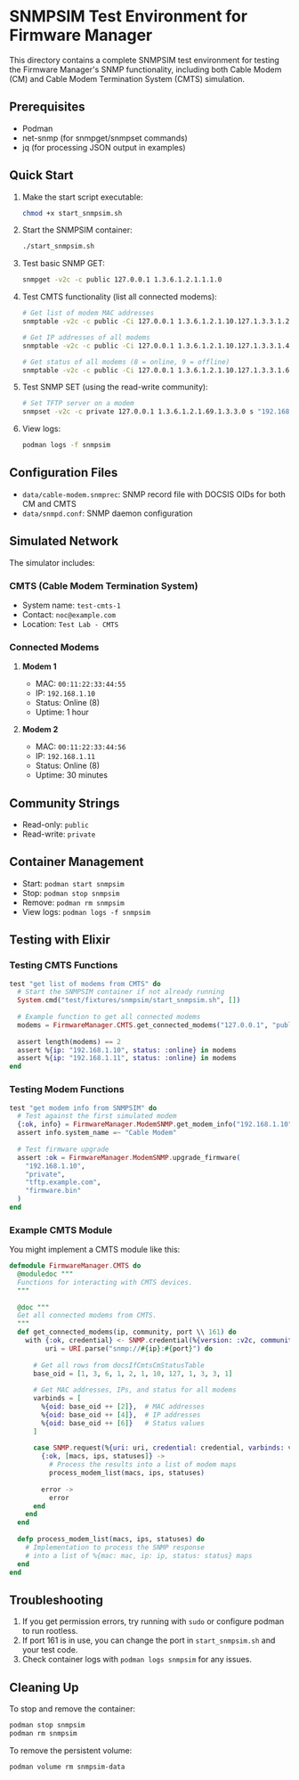 # SNMPSIM Test Environment for Firmware Manager

This directory contains a complete SNMPSIM test environment for testing the Firmware Manager's SNMP functionality, including both Cable Modem (CM) and Cable Modem Termination System (CMTS) simulation.

## Prerequisites

- Podman
- net-snmp (for snmpget/snmpset commands)
- jq (for processing JSON output in examples)

## Quick Start

1. Make the start script executable:
   ```bash
   chmod +x start_snmpsim.sh
   ```

2. Start the SNMPSIM container:
   ```bash
   ./start_snmpsim.sh
   ```

3. Test basic SNMP GET:
   ```bash
   snmpget -v2c -c public 127.0.0.1 1.3.6.1.2.1.1.1.0
   ```

4. Test CMTS functionality (list all connected modems):
   ```bash
   # Get list of modem MAC addresses
   snmptable -v2c -c public -Ci 127.0.0.1 1.3.6.1.2.1.10.127.1.3.3.1.2
   
   # Get IP addresses of all modems
   snmptable -v2c -c public -Ci 127.0.0.1 1.3.6.1.2.1.10.127.1.3.3.1.4
   
   # Get status of all modems (8 = online, 9 = offline)
   snmptable -v2c -c public -Ci 127.0.0.1 1.3.6.1.2.1.10.127.1.3.3.1.6
   ```

5. Test SNMP SET (using the read-write community):
   ```bash
   # Set TFTP server on a modem
   snmpset -v2c -c private 127.0.0.1 1.3.6.1.2.1.69.1.3.3.0 s "192.168.1.100"
   ```

6. View logs:
   ```bash
   podman logs -f snmpsim
   ```

## Configuration Files

- `data/cable-modem.snmprec`: SNMP record file with DOCSIS OIDs for both CM and CMTS
- `data/snmpd.conf`: SNMP daemon configuration

## Simulated Network

The simulator includes:

### CMTS (Cable Modem Termination System)
- System name: `test-cmts-1`
- Contact: `noc@example.com`
- Location: `Test Lab - CMTS`

### Connected Modems
1. **Modem 1**
   - MAC: `00:11:22:33:44:55`
   - IP: `192.168.1.10`
   - Status: Online (8)
   - Uptime: 1 hour

2. **Modem 2**
   - MAC: `00:11:22:33:44:56`
   - IP: `192.168.1.11`
   - Status: Online (8)
   - Uptime: 30 minutes

## Community Strings

- Read-only: `public`
- Read-write: `private`

## Container Management

- Start: `podman start snmpsim`
- Stop: `podman stop snmpsim`
- Remove: `podman rm snmpsim`
- View logs: `podman logs -f snmpsim`

## Testing with Elixir

### Testing CMTS Functions

```elixir
test "get list of modems from CMTS" do
  # Start the SNMPSIM container if not already running
  System.cmd("test/fixtures/snmpsim/start_snmpsim.sh", [])
  
  # Example function to get all connected modems
  modems = FirmwareManager.CMTS.get_connected_modems("127.0.0.1", "public", 161)
  
  assert length(modems) == 2
  assert %{ip: "192.168.1.10", status: :online} in modems
  assert %{ip: "192.168.1.11", status: :online} in modems
end
```

### Testing Modem Functions

```elixir
test "get modem info from SNMPSIM" do
  # Test against the first simulated modem
  {:ok, info} = FirmwareManager.ModemSNMP.get_modem_info("192.168.1.10", "public", 161)
  assert info.system_name =~ "Cable Modem"
  
  # Test firmware upgrade
  assert :ok = FirmwareManager.ModemSNMP.upgrade_firmware(
    "192.168.1.10", 
    "private", 
    "tftp.example.com", 
    "firmware.bin"
  )
end
```

### Example CMTS Module

You might implement a CMTS module like this:

```elixir
defmodule FirmwareManager.CMTS do
  @moduledoc """
  Functions for interacting with CMTS devices.
  """
  
  @doc """
  Get all connected modems from CMTS.
  """
  def get_connected_modems(ip, community, port \\ 161) do
    with {:ok, credential} <- SNMP.credential(%{version: :v2c, community: community}),
         uri = URI.parse("snmp://#{ip}:#{port}") do
      
      # Get all rows from docsIfCmtsCmStatusTable
      base_oid = [1, 3, 6, 1, 2, 1, 10, 127, 1, 3, 3, 1]
      
      # Get MAC addresses, IPs, and status for all modems
      varbinds = [
        %{oid: base_oid ++ [2]},  # MAC addresses
        %{oid: base_oid ++ [4]},  # IP addresses
        %{oid: base_oid ++ [6]}   # Status values
      ]
      
      case SNMP.request(%{uri: uri, credential: credential, varbinds: varbinds}) do
        {:ok, [macs, ips, statuses]} ->
          # Process the results into a list of modem maps
          process_modem_list(macs, ips, statuses)
          
        error ->
          error
      end
    end
  end
  
  defp process_modem_list(macs, ips, statuses) do
    # Implementation to process the SNMP response
    # into a list of %{mac: mac, ip: ip, status: status} maps
  end
end
```

## Troubleshooting

1. If you get permission errors, try running with `sudo` or configure podman to run rootless.
2. If port 161 is in use, you can change the port in `start_snmpsim.sh` and your test code.
3. Check container logs with `podman logs snmpsim` for any issues.

## Cleaning Up

To stop and remove the container:

```bash
podman stop snmpsim
podman rm snmpsim
```

To remove the persistent volume:

```bash
podman volume rm snmpsim-data
```
